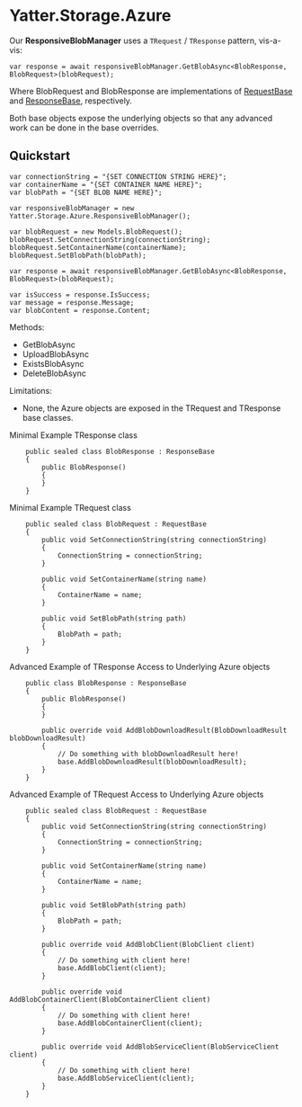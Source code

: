 # Yatter.Storage.Azure

Our **ResponsiveBlobManager** uses a ```TRequest``` / ```TResponse``` pattern, vis-a-vis:

```
var response = await responsiveBlobManager.GetBlobAsync<BlobResponse, BlobRequest>(blobRequest);
```

Where BlobRequest and BlobResponse are implementations of [RequestBase](https://github.com/YatterOfficial/Yatter.Storage.Azure/blob/main/Yatter.Storage.Azure/RequestBase.cs) and [ResponseBase](https://github.com/YatterOfficial/Yatter.Storage.Azure/blob/main/Yatter.Storage.Azure/ResponseBase.cs), respectively.

Both base objects expose the underlying objects so that any advanced work can be done in the base overrides.

## Quickstart

```
var connectionString = "{SET CONNECTION STRING HERE}";
var containerName = "{SET CONTAINER NAME HERE}";
var blobPath = "{SET BLOB NAME HERE}";

var responsiveBlobManager = new Yatter.Storage.Azure.ResponsiveBlobManager();

var blobRequest = new Models.BlobRequest();
blobRequest.SetConnectionString(connectionString);
blobRequest.SetContainerName(containerName);
blobRequest.SetBlobPath(blobPath);

var response = await responsiveBlobManager.GetBlobAsync<BlobResponse, BlobRequest>(blobRequest);

var isSuccess = response.IsSuccess;
var message = response.Message;
var blobContent = response.Content;
```

Methods:

- GetBlobAsync
- UploadBlobAsync
- ExistsBlobAsync
- DeleteBlobAsync

Limitations:

- None, the Azure objects are exposed in the TRequest and TResponse base classes.

Minimal Example TResponse class

```
    public sealed class BlobResponse : ResponseBase
    {
        public BlobResponse()
        {
        }
    }
```

Minimal Example TRequest class

```
    public sealed class BlobRequest : RequestBase
    {
        public void SetConnectionString(string connectionString)
        {
            ConnectionString = connectionString;
        }

        public void SetContainerName(string name)
        {
            ContainerName = name;
        }

        public void SetBlobPath(string path)
        {
            BlobPath = path;
        }
    }
```

Advanced Example of TResponse Access to Underlying Azure objects

```
    public class BlobResponse : ResponseBase
    {
        public BlobResponse()
        {
        }

        public override void AddBlobDownloadResult(BlobDownloadResult blobDownloadResult)
        {
            // Do something with blobDownloadResult here!
            base.AddBlobDownloadResult(blobDownloadResult);
        }
    }
```

Advanced Example of TRequest Access to Underlying Azure objects

```
    public sealed class BlobRequest : RequestBase
    {
        public void SetConnectionString(string connectionString)
        {
            ConnectionString = connectionString;
        }

        public void SetContainerName(string name)
        {
            ContainerName = name;
        }

        public void SetBlobPath(string path)
        {
            BlobPath = path;
        }
        
        public override void AddBlobClient(BlobClient client)
        {
            // Do something with client here!
            base.AddBlobClient(client);
        }

        public override void AddBlobContainerClient(BlobContainerClient client)
        {
            // Do something with client here!
            base.AddBlobContainerClient(client);
        }

        public override void AddBlobServiceClient(BlobServiceClient client)
        {
            // Do something with client here!
            base.AddBlobServiceClient(client);
        }
    }
```



